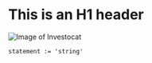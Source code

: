# This is an H1 header
![Image of Investocat](https://octodex.github.com/images/privateinvestocat.jpg)
``` Golang
statement := 'string'
```
